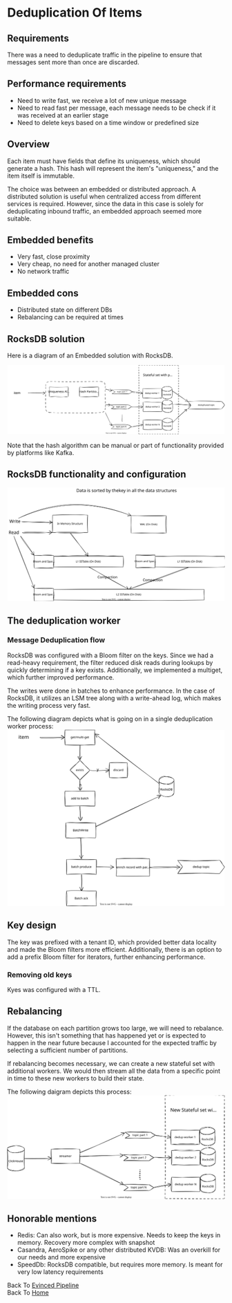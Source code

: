 # Deduplication Of Items

## Requirements
There was a need to deduplicate traffic in the pipeline to ensure that messages sent more than once are discarded.

## Performance requirements
- Need to write fast, we receive a lot of new unique message
- Need to read fast per message, each message needs to be check if it was received at an earlier stage
- Need to delete keys based on a time window or predefined size

## Overview
Each item must have fields that define its uniqueness, which should generate a hash. This hash will represent the item's "uniqueness," and the item itself is immutable.

The choice was between an embedded or distributed approach. A distributed solution is useful when centralized access from different services is required. However, since the data in this case is solely for deduplicating inbound traffic, an embedded approach seemed more suitable.

## Embedded benefits

- Very fast, close proximity
- Very cheap, no need for another managed cluster
- No network traffic

## Embedded cons

- Distributed state on different DBs
- Rebalancing can be required at times

## RocksDB solution
Here is a diagram of an Embedded solution with RocksDB.

![My SVG Image](/evinced/platform_dedup_flow.svg)

Note that the hash algorithm can be manual or part of functionality provided by platforms like Kafka.

## RocksDB functionality and configuration
![My SVG Image](/evinced/platform_rocksdb_flow.svg)
## The deduplication worker
### Message Deduplication flow
RocksDB was configured with a Bloom filter on the keys. Since we had a read-heavy requirement, the filter reduced disk reads during lookups by quickly determining if a key exists. Additionally, we implemented a multiget, which further improved performance.

The writes were done in batches to enhance performance. In the case of RocksDB, it utilizes an LSM tree along with a write-ahead log, which makes the writing process very fast.

The following diagram depicts what is going on in a single deduplication worker process:
![My SVG Image](/evinced/platform_dedup_worker_flow.svg)
 
## Key design
The key was prefixed with a tenant ID, which provided better data locality and made the Bloom filters more efficient. Additionally, there is an option to add a prefix Bloom filter for iterators, further enhancing performance.

### Removing old keys
Kyes was configured with a TTL.

## Rebalancing
If the database on each partition grows too large, we will need to rebalance. However, this isn't something that has happened yet or is expected to happen in the near future because I accounted for the expected traffic by selecting a sufficient number of partitions.

If rebalancing becomes necessary, we can create a new stateful set with additional workers. We would then stream all the data from a specific point in time to these new workers to build their state.

The following daigram depicts this process:
![My SVG Image](/evinced/platform_dedup_rebalance_flow.svg)

## Honorable mentions
- Redis: Can also work, but is more expensive. Needs to keep the keys in memory. Recovery more complex with snapshot
- Casandra, AeroSpike or any other distributed KVDB: Was an overkill for our needs and more expensive
- SpeedDb: RocksDB compatible, but requires more memory. Is meant for very low latency requirements

Back To [Evinced Pipeline](./platform_pipeline_medium.md)  
Back To [Home](../index.md)
